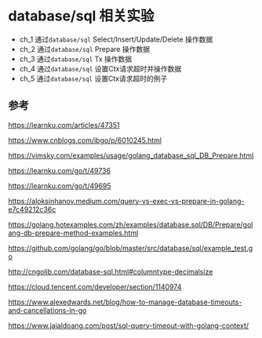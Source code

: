 # database/sql 相关实验

- ch_1 通过`database/sql` Select/Insert/Update/Delete 操作数据
- ch_2 通过`database/sql` Prepare 操作数据
- ch_3 通过`database/sql` Tx 操作数据
- ch_4 通过`database/sql` 设置Ctx请求超时并操作数据
- ch_5 通过`database/sql` 设置Ctx请求超时的例子

## 参考
https://learnku.com/articles/47351

https://www.cnblogs.com/ibgo/p/6010245.html

https://vimsky.com/examples/usage/golang_database_sql_DB_Prepare.html

https://learnku.com/go/t/49736

https://learnku.com/go/t/49695

https://aloksinhanov.medium.com/query-vs-exec-vs-prepare-in-golang-e7c49212c36c

https://golang.hotexamples.com/zh/examples/database.sql/DB/Prepare/golang-db-prepare-method-examples.html

https://github.com/golang/go/blob/master/src/database/sql/example_test.go

http://cngolib.com/database-sql.html#columntype-decimalsize

https://cloud.tencent.com/developer/section/1140974

https://www.alexedwards.net/blog/how-to-manage-database-timeouts-and-cancellations-in-go

https://www.jajaldoang.com/post/sql-query-timeout-with-golang-context/
